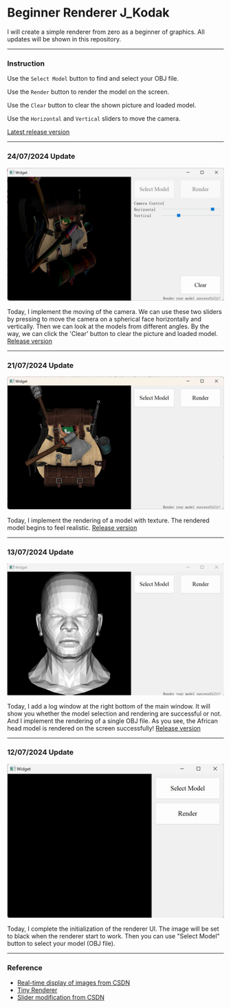 # Beginner Renderer J_Kodak

I will create a simple renderer from zero as a beginner of graphics. All updates will be shown in this repository.

------
### Instruction

Use the `Select Model` button to find and select your OBJ file.

Use the `Render` button to render the model on the screen.

Use the `Clear` button to clear the shown picture and loaded model.

Use the `Horizontal` and `Vertical` sliders to move the camera.

[Latest release version](release/240724release.zip)

---

### 24/07/2024 Update

<img src="images/240724version.png" alt="240724version" style="zoom:50%;" />

Today, I implement the moving of the camera. We can use these two sliders by pressing to move the camera on a spherical face horizontally and vertically. Then we can look at the models from different angles. By the way, we can click the 'Clear' button to clear the picture and loaded model. [Release version](release/240724release.zip)

---

### 21/07/2024 Update

<img src="images/240721version.png" alt="240721version" style="zoom:50%;" />

Today, I implement the rendering of a model with texture. The rendered model begins to feel realistic. [Release version](release/240721release.zip)

---

### 13/07/2024 Update

<img src="images/240713version.png" alt="240713version" style="zoom:50%;" />

Today, I add a log window at the right bottom of the main window. It will show you whether the model selection and rendering are successful or not. And I implement the rendering of a single OBJ file. As you see, the African head model is rendered on the screen successfully! [Release version](release/240713release.zip)

---

### 12/07/2024 Update

<img src="images/240712version.png" alt="240712version" style="zoom:50%;" />

Today, I complete the initialization of the renderer UI. The image will be set to black when the renderer start to work. Then you can use "Select Model" button to select your model (OBJ file).

---

### Reference

- [Real-time display of images from CSDN](https://blog.csdn.net/wangduanqiugao/article/details/83040182)
- [Tiny Renderer](https://github.com/ssloy/tinyrenderer/wiki/Lesson-0:-getting-started)
- [Slider modification from CSDN](https://blog.csdn.net/qq_14945437/article/details/98730805)
